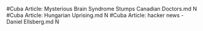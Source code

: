 #Cuba
Article: Mysterious Brain Syndrome Stumps Canadian Doctors.md N
#Cuba
Article: Hungarian Uprising.md N
#Cuba
Article: hacker news - Daniel Ellsberg.md N
